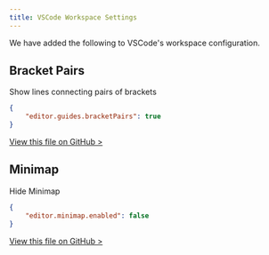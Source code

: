 ```yaml
---
title: VSCode Workspace Settings
---
```


We have added the following to VSCode's workspace configuration.

## Bracket Pairs

Show lines connecting pairs of brackets

```json:.vscode/settings.json
{
	"editor.guides.bracketPairs": true
}
```

[View this file on GitHub >](https://github.com/sinProject-Inc/talk/blob/main/.vscode/settings.json)

## Minimap

Hide Minimap

```json:.vscode/settings.json
{
	"editor.minimap.enabled": false
}
```

[View this file on GitHub >](https://github.com/sinProject-Inc/talk/blob/main/.vscode/settings.json)
